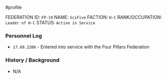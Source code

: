 #profile 

FEDERATION ID: `FP-19`
NAME: `SciFive`
FACTION: `H-C`
RANK/OCCUPATION: `Leader of H-C`
STATUS: `Active in Service`

### Personnel Log
- `17.09.2200` - Entered into service with the Four Pillars Federation

### History / Background
- N/A
